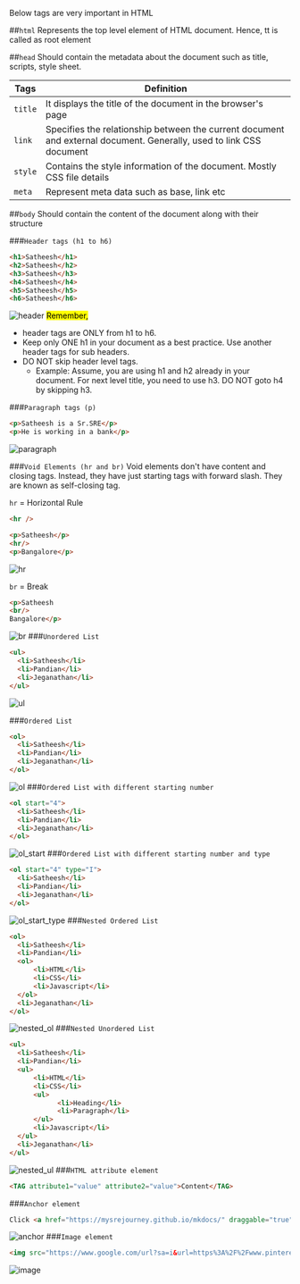 Below tags are very important in HTML

##`html` 
Represents the top level element of HTML document. Hence, tt is called as  root element

##`head` 
Should contain the metadata about the document such as title, scripts, style sheet.
    
| Tags    | Definition                                                                                                          |
|---------|---------------------------------------------------------------------------------------------------------------------|
| `title` | It displays the title of the document in the browser's page                                                         |
| `link`  | Specifies the relationship between the current document and external document. Generally, used to link CSS document |
| `style` | Contains the style information of the document. Mostly CSS file details                                             |
| `meta`  | Represent meta data such as base, link etc                                                                          |

##`body` 
Should contain the content of the document along with their structure

###`Header tags (h1 to h6)`
```html
<h1>Satheesh</h1>
<h2>Satheesh</h2>
<h3>Satheesh</h3>
<h4>Satheesh</h4>
<h5>Satheesh</h5>
<h6>Satheesh</h6>
```
![header](../assets/header.jpg)
<mark>Remember,</mark>

- header tags are ONLY from h1 to h6.
- Keep only ONE h1 in your document as a best practice. Use another header tags for sub headers.
- DO NOT skip header level tags. 
  - Example: Assume, you are using h1 and h2 already in your document. For next level title, you need to use h3. DO NOT goto h4 by skipping h3.

###`Paragraph tags (p)`
```html
<p>Satheesh is a Sr.SRE</p>
<p>He is working in a bank</p>
```
![paragraph](../assets/paragraph.jpg)

###`Void Elements (hr and br)`
Void elements don't have content and closing tags. Instead, they have just starting tags with forward slash.
They are known as self-closing tag.

`hr` = Horizontal Rule
```html
<hr /> 
```
```html
<p>Satheesh</p>
<hr/>
<p>Bangalore</p>
```
![hr](../assets/hr.jpg)

`br` = Break  
```html
<p>Satheesh
<br/>
Bangalore</p>
```
![br](../assets/br.jpg)
###`Unordered List`
```html
<ul>
  <li>Satheesh</li>
  <li>Pandian</li>
  <li>Jeganathan</li>
</ul>
```
![ul](../assets/ul.jpg)

###`Ordered List`
```html
<ol>
  <li>Satheesh</li>
  <li>Pandian</li>
  <li>Jeganathan</li>
</ol>
```
![ol](../assets/ol.jpg)
###`Ordered List with different starting number`
```html
<ol start="4">
  <li>Satheesh</li>
  <li>Pandian</li>
  <li>Jeganathan</li>
</ol>
```
![ol_start](../assets/ol_start.jpg)
###`Ordered List with different starting number and type`
```html
<ol start="4" type="I">
  <li>Satheesh</li>
  <li>Pandian</li>
  <li>Jeganathan</li>
</ol>
```
![ol_start_type](../assets/ol_start_type.jpg)
###`Nested Ordered List`
```html
<ol>
  <li>Satheesh</li>
  <li>Pandian</li>
  <ol>
      <li>HTML</li>
      <li>CSS</li>
      <li>Javascript</li>
  </ol> 
  <li>Jeganathan</li>
</ol>
```
![nested_ol](../assets/nested_ol.jpg)
###`Nested Unordered List`
```html
<ul>
  <li>Satheesh</li>
  <li>Pandian</li>
  <ul>
      <li>HTML</li>
      <li>CSS</li>
      <ul>
            <li>Heading</li>  
            <li>Paragraph</li>  
      </ul>
      <li>Javascript</li>
  </ul> 
  <li>Jeganathan</li>
</ul>
```
![nested_ul](../assets/nested_ul.jpg)
###`HTML attribute element`
```html
<TAG attribute1="value" attribute2="value">Content</TAG>
```
###`Anchor element`
```html
Click <a href="https://mysrejourney.github.io/mkdocs/" draggable="true">here</a> to goto my website
```
![anchor](../assets/anchor.jpg)
###`Image element`
```html
<img src="https://www.google.com/url?sa=i&url=https%3A%2F%2Fwww.pinterest.com%2Fpin%2Fdistance--332562753704694887%2F&psig=AOvVaw0CNlQL4Yy96-OPGQZnz6AU&ust=1694255809398000&source=images&cd=vfe&opi=89978449&ved=0CBAQjRxqFwoTCIjnn-_omoEDFQAAAAAdAAAAABAJ">
```
![image](../assets/img.jpg)
